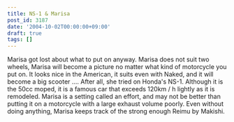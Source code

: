 ```yaml
---
title: NS-1 & Marisa
post_id: 3187
date: '2004-10-02T00:00:00+09:00'
draft: true
tags: []
---
```


Marisa got lost about what to put on anyway. Marisa does not suit two wheels, Marisa will become a picture no matter what kind of motorcycle you put on. It looks nice in the American, it suits even with Naked, and it will become a big scooter .... After all, she tried on Honda's NS-1. Although it is the 50cc moped, it is a famous car that exceeds 120km / h lightly as it is remodeled. Marisa is a setting called an effort, and may not be better than putting it on a motorcycle with a large exhaust volume poorly. Even without doing anything, Marisa keeps track of the strong enough Reimu by Makishi.
